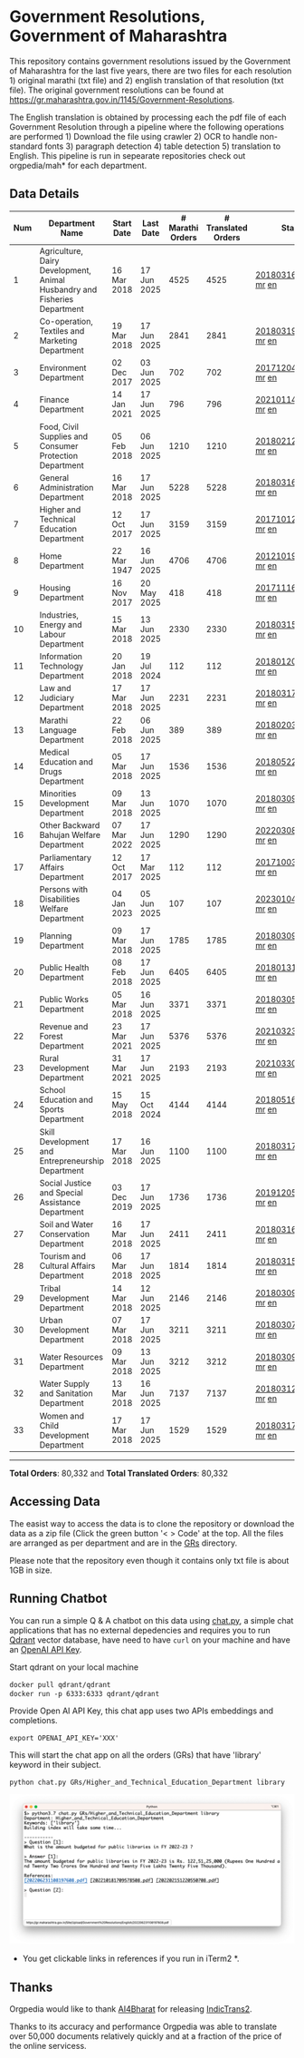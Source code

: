 # Government Resolutions, Government of Maharashtra

This repository contains government resolutions issued by the Government of Maharashtra for the last five years, there are two files for each resolution 1) original marathi (txt file) and 2) english translation of that resolution (txt file). The original government resolutions can be found at https://gr.maharashtra.gov.in/1145/Government-Resolutions.

The English translation is obtained by processing each the pdf file of each Government Resolution through a pipeline where the following operations are performed 1) Download the file using crawler 2) OCR to handle non-standard fonts 3) paragraph detection 4) table  detection 5) translation to English. This pipeline is run in sepearate repositories check out orgpedia/mah* for each department.


## Data Details

| Num | Department Name | Start Date | Last Date | # Marathi Orders | # Translated Orders | Starting Order | Last Order |
| --- | --------------- | ---------- | --------- | ---------------- | ------------------- | -------------- | ---------- |
| 1 | Agriculture, Dairy Development, Animal Husbandry and Fisheries Department | 16 Mar 2018 | 17 Jun 2025 | 4525 | 4525 | [201803161624182101.pdf](https://gr.maharashtra.gov.in/Site/Upload/Government%20Resolutions/English/201803161624182101.pdf) [mr](GRs/Agriculture,_Dairy_Development,_Animal_Husbandry_and_Fisheries_Department/201803161624182101.pdf.mr.txt) [en](GRs/Agriculture,_Dairy_Development,_Animal_Husbandry_and_Fisheries_Department/201803161624182101.pdf.en.txt) | [202506171757508301.pdf](https://gr.maharashtra.gov.in/Site/Upload/Government%20Resolutions/English/202506171757508301.pdf) [mr](GRs/Agriculture,_Dairy_Development,_Animal_Husbandry_and_Fisheries_Department/202506171757508301.pdf.mr.txt) [en](GRs/Agriculture,_Dairy_Development,_Animal_Husbandry_and_Fisheries_Department/202506171757508301.pdf.en.txt) |
| 2 | Co-operation, Textiles and Marketing Department | 19 Mar 2018 | 17 Jun 2025 | 2841 | 2841 | [201803191257576702.pdf](https://gr.maharashtra.gov.in/Site/Upload/Government%20Resolutions/English/201803191257576702.pdf) [mr](GRs/Co-operation,_Textiles_and_Marketing_Department/201803191257576702.pdf.mr.txt) [en](GRs/Co-operation,_Textiles_and_Marketing_Department/201803191257576702.pdf.en.txt) | [202506171619319102.pdf](https://gr.maharashtra.gov.in/Site/Upload/Government%20Resolutions/English/202506171619319102.pdf) [mr](GRs/Co-operation,_Textiles_and_Marketing_Department/202506171619319102.pdf.mr.txt) [en](GRs/Co-operation,_Textiles_and_Marketing_Department/202506171619319102.pdf.en.txt) |
| 3 | Environment Department | 02 Dec 2017 | 03 Jun 2025 | 702 | 702 | [201712041147216904.pdf](https://gr.maharashtra.gov.in/Site/Upload/Government%20Resolutions/English/201712041147216904.pdf) [mr](GRs/Environment_Department/201712041147216904.pdf.mr.txt) [en](GRs/Environment_Department/201712041147216904.pdf.en.txt) | [202506031509377104.pdf](https://gr.maharashtra.gov.in/Site/Upload/Government%20Resolutions/English/202506031509377104.pdf) [mr](GRs/Environment_Department/202506031509377104.pdf.mr.txt) [en](GRs/Environment_Department/202506031509377104.pdf.en.txt) |
| 4 | Finance Department | 14 Jan 2021 | 17 Jun 2025 | 796 | 796 | [202101141237329905.pdf](https://gr.maharashtra.gov.in/Site/Upload/Government%20Resolutions/English/202101141237329905.pdf) [mr](GRs/Finance_Department/202101141237329905.pdf.mr.txt) [en](GRs/Finance_Department/202101141237329905.pdf.en.txt) | [202506171255042905.pdf](https://gr.maharashtra.gov.in/Site/Upload/Government%20Resolutions/English/202506171255042905...pdf) [mr](GRs/Finance_Department/202506171255042905.pdf.mr.txt) [en](GRs/Finance_Department/202506171255042905.pdf.en.txt) |
| 5 | Food, Civil Supplies and Consumer Protection Department | 05 Feb 2018 | 06 Jun 2025 | 1210 | 1210 | [201802121244545806.pdf](https://gr.maharashtra.gov.in/Site/Upload/Government%20Resolutions/English/201802121244545806.pdf) [mr](GRs/Food,_Civil_Supplies_and_Consumer_Protection_Department/201802121244545806.pdf.mr.txt) [en](GRs/Food,_Civil_Supplies_and_Consumer_Protection_Department/201802121244545806.pdf.en.txt) | [202506061706096906.pdf](https://gr.maharashtra.gov.in/Site/Upload/Government%20Resolutions/English/202506061706096906.pdf) [mr](GRs/Food,_Civil_Supplies_and_Consumer_Protection_Department/202506061706096906.pdf.mr.txt) [en](GRs/Food,_Civil_Supplies_and_Consumer_Protection_Department/202506061706096906.pdf.en.txt) |
| 6 | General Administration Department | 16 Mar 2018 | 17 Jun 2025 | 5228 | 5228 | [201803161224022707.pdf](https://gr.maharashtra.gov.in/Site/Upload/Government%20Resolutions/English/201803161224022707.pdf) [mr](GRs/General_Administration_Department/201803161224022707.pdf.mr.txt) [en](GRs/General_Administration_Department/201803161224022707.pdf.en.txt) | [202506171750338607.pdf](https://gr.maharashtra.gov.in/Site/Upload/Government%20Resolutions/English/202506171750338607.pdf) [mr](GRs/General_Administration_Department/202506171750338607.pdf.mr.txt) [en](GRs/General_Administration_Department/202506171750338607.pdf.en.txt) |
| 7 | Higher and Technical Education Department | 12 Oct 2017 | 17 Jun 2025 | 3159 | 3159 | [201710121514029708.pdf](https://gr.maharashtra.gov.in/Site/Upload/Government%20Resolutions/English/201710121514029708.pdf) [mr](GRs/Higher_and_Technical_Education_Department/201710121514029708.pdf.mr.txt) [en](GRs/Higher_and_Technical_Education_Department/201710121514029708.pdf.en.txt) | [202506171829584908.pdf](https://gr.maharashtra.gov.in/Site/Upload/Government%20Resolutions/English/202506171829584908.pdf) [mr](GRs/Higher_and_Technical_Education_Department/202506171829584908.pdf.mr.txt) [en](GRs/Higher_and_Technical_Education_Department/202506171829584908.pdf.en.txt) |
| 8 | Home Department | 22 Mar 1947 | 16 Jun 2025 | 4706 | 4706 | [201210191648552129.pdf](https://gr.maharashtra.gov.in/Site/Upload/Government%20Resolutions/English/201210191648552129.pdf) [mr](GRs/Home_Department/201210191648552129.pdf.mr.txt) [en](GRs/Home_Department/201210191648552129.pdf.en.txt) | [202506161725443429.pdf](https://gr.maharashtra.gov.in/Site/Upload/Government%20Resolutions/English/202506161725443429.pdf) [mr](GRs/Home_Department/202506161725443429.pdf.mr.txt) [en](GRs/Home_Department/202506161725443429.pdf.en.txt) |
| 9 | Housing Department | 16 Nov 2017 | 20 May 2025 | 418 | 418 | [201711161447076609.pdf](https://gr.maharashtra.gov.in/Site/Upload/Government%20Resolutions/English/201711161447076609.pdf) [mr](GRs/Housing_Department/201711161447076609.pdf.mr.txt) [en](GRs/Housing_Department/201711161447076609.pdf.en.txt) | [202505201159345309.pdf](https://gr.maharashtra.gov.in/Site/Upload/Government%20Resolutions/English/202505201159345309.pdf) [mr](GRs/Housing_Department/202505201159345309.pdf.mr.txt) [en](GRs/Housing_Department/202505201159345309.pdf.en.txt) |
| 10 | Industries, Energy and Labour Department | 15 Mar 2018 | 13 Jun 2025 | 2330 | 2330 | [201803151204055010.pdf](https://gr.maharashtra.gov.in/Site/Upload/Government%20Resolutions/English/201803151204055010.pdf) [mr](GRs/Industries,_Energy_and_Labour_Department/201803151204055010.pdf.mr.txt) [en](GRs/Industries,_Energy_and_Labour_Department/201803151204055010.pdf.en.txt) | [202506131750519710.pdf](https://gr.maharashtra.gov.in/Site/Upload/Government%20Resolutions/English/202506131750519710.pdf) [mr](GRs/Industries,_Energy_and_Labour_Department/202506131750519710.pdf.mr.txt) [en](GRs/Industries,_Energy_and_Labour_Department/202506131750519710.pdf.en.txt) |
| 11 | Information Technology Department | 20 Jan 2018 | 19 Jul 2024 | 112 | 112 | [201801201843024511.pdf](https://gr.maharashtra.gov.in/Site/Upload/Government%20Resolutions/English/201801201843024511.pdf) [mr](GRs/Information_Technology_Department/201801201843024511.pdf.mr.txt) [en](GRs/Information_Technology_Department/201801201843024511.pdf.en.txt) | [202407191742379111.pdf](https://gr.maharashtra.gov.in/Site/Upload/Government%20Resolutions/English/202407191742379111.pdf) [mr](GRs/Information_Technology_Department/202407191742379111.pdf.mr.txt) [en](GRs/Information_Technology_Department/202407191742379111.pdf.en.txt) |
| 12 | Law and Judiciary Department | 17 Mar 2018 | 17 Jun 2025 | 2231 | 2231 | [201803171129290212.pdf](https://gr.maharashtra.gov.in/Site/Upload/Government%20Resolutions/English/201803171129290212.pdf) [mr](GRs/Law_and_Judiciary_Department/201803171129290212.pdf.mr.txt) [en](GRs/Law_and_Judiciary_Department/201803171129290212.pdf.en.txt) | [202506171629323112.pdf](https://gr.maharashtra.gov.in/Site/Upload/Government%20Resolutions/English/202506171629323112.pdf) [mr](GRs/Law_and_Judiciary_Department/202506171629323112.pdf.mr.txt) [en](GRs/Law_and_Judiciary_Department/202506171629323112.pdf.en.txt) |
| 13 | Marathi Language Department | 22 Feb 2018 | 06 Jun 2025 | 389 | 389 | [201802031549154233.pdf](https://gr.maharashtra.gov.in/Site/Upload/Government%20Resolutions/English/201802031549154233.pdf) [mr](GRs/Marathi_Language_Department/201802031549154233.pdf.mr.txt) [en](GRs/Marathi_Language_Department/201802031549154233.pdf.en.txt) | [202506061301266533.pdf](https://gr.maharashtra.gov.in/Site/Upload/Government%20Resolutions/English/202506061301266533.pdf) [mr](GRs/Marathi_Language_Department/202506061301266533.pdf.mr.txt) [en](GRs/Marathi_Language_Department/202506061301266533.pdf.en.txt) |
| 14 | Medical Education and Drugs Department | 05 Mar 2018 | 17 Jun 2025 | 1536 | 1536 | [201805221424292513.pdf](https://gr.maharashtra.gov.in/Site/Upload/Government%20Resolutions/English/201805221424292513.pdf) [mr](GRs/Medical_Education_and_Drugs_Department/201805221424292513.pdf.mr.txt) [en](GRs/Medical_Education_and_Drugs_Department/201805221424292513.pdf.en.txt) | [202506171209222513.pdf](https://gr.maharashtra.gov.in/Site/Upload/Government%20Resolutions/English/202506171209222513.pdf) [mr](GRs/Medical_Education_and_Drugs_Department/202506171209222513.pdf.mr.txt) [en](GRs/Medical_Education_and_Drugs_Department/202506171209222513.pdf.en.txt) |
| 15 | Minorities Development Department | 09 Mar 2018 | 13 Jun 2025 | 1070 | 1070 | [201803091218355314.pdf](https://gr.maharashtra.gov.in/Site/Upload/Government%20Resolutions/English/201803091218355314.pdf) [mr](GRs/Minorities_Development_Department/201803091218355314.pdf.mr.txt) [en](GRs/Minorities_Development_Department/201803091218355314.pdf.en.txt) | [202506131538427114.pdf](https://gr.maharashtra.gov.in/Site/Upload/Government%20Resolutions/English/202506131538427114.pdf) [mr](GRs/Minorities_Development_Department/202506131538427114.pdf.mr.txt) [en](GRs/Minorities_Development_Department/202506131538427114.pdf.en.txt) |
| 16 | Other Backward Bahujan Welfare Department | 07 Mar 2022 | 17 Jun 2025 | 1290 | 1290 | [202203081752439334.pdf](https://gr.maharashtra.gov.in/Site/Upload/Government%20Resolutions/English/202203081752439334.pdf) [mr](GRs/Other_Backward_Bahujan_Welfare_Department/202203081752439334.pdf.mr.txt) [en](GRs/Other_Backward_Bahujan_Welfare_Department/202203081752439334.pdf.en.txt) | [202506171807405234.pdf](https://gr.maharashtra.gov.in/Site/Upload/Government%20Resolutions/English/202506171807405234.pdf) [mr](GRs/Other_Backward_Bahujan_Welfare_Department/202506171807405234.pdf.mr.txt) [en](GRs/Other_Backward_Bahujan_Welfare_Department/202506171807405234.pdf.en.txt) |
| 17 | Parliamentary Affairs Department | 12 Oct 2017 | 17 Mar 2025 | 112 | 112 | [201710031642378615.pdf](https://gr.maharashtra.gov.in/Site/Upload/Government%20Resolutions/English/201710031642378615.pdf) [mr](GRs/Parliamentary_Affairs_Department/201710031642378615.pdf.mr.txt) [en](GRs/Parliamentary_Affairs_Department/201710031642378615.pdf.en.txt) | [202503171104518215.pdf](https://gr.maharashtra.gov.in/Site/Upload/Government%20Resolutions/English/202503171104518215.pdf) [mr](GRs/Parliamentary_Affairs_Department/202503171104518215.pdf.mr.txt) [en](GRs/Parliamentary_Affairs_Department/202503171104518215.pdf.en.txt) |
| 18 | Persons with Disabilities Welfare Department | 04 Jan 2023 | 05 Jun 2025 | 107 | 107 | [202301041906309635.pdf](https://gr.maharashtra.gov.in/Site/Upload/Government%20Resolutions/English/202301041906309635.pdf) [mr](GRs/Persons_with_Disabilities_Welfare_Department/202301041906309635.pdf.mr.txt) [en](GRs/Persons_with_Disabilities_Welfare_Department/202301041906309635.pdf.en.txt) | [202506051437052835.pdf](https://gr.maharashtra.gov.in/Site/Upload/Government%20Resolutions/English/202506051437052835.pdf) [mr](GRs/Persons_with_Disabilities_Welfare_Department/202506051437052835.pdf.mr.txt) [en](GRs/Persons_with_Disabilities_Welfare_Department/202506051437052835.pdf.en.txt) |
| 19 | Planning Department | 09 Mar 2018 | 17 Jun 2025 | 1785 | 1785 | [201803091441032716.pdf](https://gr.maharashtra.gov.in/Site/Upload/Government%20Resolutions/English/201803091441032716.pdf) [mr](GRs/Planning_Department/201803091441032716.pdf.mr.txt) [en](GRs/Planning_Department/201803091441032716.pdf.en.txt) | [202506171805052316.pdf](https://gr.maharashtra.gov.in/Site/Upload/Government%20Resolutions/English/202506171805052316.pdf) [mr](GRs/Planning_Department/202506171805052316.pdf.mr.txt) [en](GRs/Planning_Department/202506171805052316.pdf.en.txt) |
| 20 | Public Health Department | 08 Feb 2018 | 17 Jun 2025 | 6405 | 6405 | [201801311722275417.pdf](https://gr.maharashtra.gov.in/Site/Upload/Government%20Resolutions/English/201801311722275417.pdf) [mr](GRs/Public_Health_Department/201801311722275417.pdf.mr.txt) [en](GRs/Public_Health_Department/201801311722275417.pdf.en.txt) | [202506171647142617.pdf](https://gr.maharashtra.gov.in/Site/Upload/Government%20Resolutions/English/202506171647142617.pdf) [mr](GRs/Public_Health_Department/202506171647142617.pdf.mr.txt) [en](GRs/Public_Health_Department/202506171647142617.pdf.en.txt) |
| 21 | Public Works Department | 05 Mar 2018 | 16 Jun 2025 | 3371 | 3371 | [201803051515468118.pdf](https://gr.maharashtra.gov.in/Site/Upload/Government%20Resolutions/English/201803051515468118.pdf) [mr](GRs/Public_Works_Department/201803051515468118.pdf.mr.txt) [en](GRs/Public_Works_Department/201803051515468118.pdf.en.txt) | [202506161831245118.pdf](https://gr.maharashtra.gov.in/Site/Upload/Government%20Resolutions/English/202506161831245118.pdf) [mr](GRs/Public_Works_Department/202506161831245118.pdf.mr.txt) [en](GRs/Public_Works_Department/202506161831245118.pdf.en.txt) |
| 22 | Revenue and Forest Department | 23 Mar 2021 | 17 Jun 2025 | 5376 | 5376 | [202103231328393119.pdf](https://gr.maharashtra.gov.in/Site/Upload/Government%20Resolutions/English/202103231328393119.pdf) [mr](GRs/Revenue_and_Forest_Department/202103231328393119.pdf.mr.txt) [en](GRs/Revenue_and_Forest_Department/202103231328393119.pdf.en.txt) | [202506171816243619.pdf](https://gr.maharashtra.gov.in/Site/Upload/Government%20Resolutions/English/202506171816243619.pdf) [mr](GRs/Revenue_and_Forest_Department/202506171816243619.pdf.mr.txt) [en](GRs/Revenue_and_Forest_Department/202506171816243619.pdf.en.txt) |
| 23 | Rural Development Department | 31 Mar 2021 | 17 Jun 2025 | 2193 | 2193 | [202103301021181120.pdf](https://gr.maharashtra.gov.in/Site/Upload/Government%20Resolutions/English/202103301021181120.pdf) [mr](GRs/Rural_Development_Department/202103301021181120.pdf.mr.txt) [en](GRs/Rural_Development_Department/202103301021181120.pdf.en.txt) | [202506171713376420.pdf](https://gr.maharashtra.gov.in/Site/Upload/Government%20Resolutions/English/202506171713376420.pdf) [mr](GRs/Rural_Development_Department/202506171713376420.pdf.mr.txt) [en](GRs/Rural_Development_Department/202506171713376420.pdf.en.txt) |
| 24 | School Education and Sports Department | 15 May 2018 | 15 Oct 2024 | 4144 | 4144 | [201805161114241221.pdf](https://gr.maharashtra.gov.in/Site/Upload/Government%20Resolutions/English/201805161114241221.pdf) [mr](GRs/School_Education_and_Sports_Department/201805161114241221.pdf.mr.txt) [en](GRs/School_Education_and_Sports_Department/201805161114241221.pdf.en.txt) | [202410152127537021.pdf](https://gr.maharashtra.gov.in/Site/Upload/Government%20Resolutions/English/202410152127537021.pdf) [mr](GRs/School_Education_and_Sports_Department/202410152127537021.pdf.mr.txt) [en](GRs/School_Education_and_Sports_Department/202410152127537021.pdf.en.txt) |
| 25 | Skill Development and Entrepreneurship Department | 17 Mar 2018 | 16 Jun 2025 | 1100 | 1100 | [201803171322099003.pdf](https://gr.maharashtra.gov.in/Site/Upload/Government%20Resolutions/English/201803171322099003.pdf) [mr](GRs/Skill_Development_and_Entrepreneurship_Department/201803171322099003.pdf.mr.txt) [en](GRs/Skill_Development_and_Entrepreneurship_Department/201803171322099003.pdf.en.txt) | [202506161445191603.pdf](https://gr.maharashtra.gov.in/Site/Upload/Government%20Resolutions/English/202506161445191603.pdf) [mr](GRs/Skill_Development_and_Entrepreneurship_Department/202506161445191603.pdf.mr.txt) [en](GRs/Skill_Development_and_Entrepreneurship_Department/202506161445191603.pdf.en.txt) |
| 26 | Social Justice and Special Assistance Department | 03 Dec 2019 | 17 Jun 2025 | 1736 | 1736 | [201912051107011622.pdf](https://gr.maharashtra.gov.in/Site/Upload/Government%20Resolutions/English/201912051107011622.pdf) [mr](GRs/Social_Justice_and_Special_Assistance_Department/201912051107011622.pdf.mr.txt) [en](GRs/Social_Justice_and_Special_Assistance_Department/201912051107011622.pdf.en.txt) | [202506171559171022.pdf](https://gr.maharashtra.gov.in/Site/Upload/Government%20Resolutions/English/202506171559171022.pdf) [mr](GRs/Social_Justice_and_Special_Assistance_Department/202506171559171022.pdf.mr.txt) [en](GRs/Social_Justice_and_Special_Assistance_Department/202506171559171022.pdf.en.txt) |
| 27 | Soil and Water Conservation Department | 16 Mar 2018 | 17 Jun 2025 | 2411 | 2411 | [201803161247582426.pdf](https://gr.maharashtra.gov.in/Site/Upload/Government%20Resolutions/English/201803161247582426.pdf) [mr](GRs/Soil_and_Water_Conservation_Department/201803161247582426.pdf.mr.txt) [en](GRs/Soil_and_Water_Conservation_Department/201803161247582426.pdf.en.txt) | [202506171833461126.pdf](https://gr.maharashtra.gov.in/Site/Upload/Government%20Resolutions/English/202506171833461126.pdf) [mr](GRs/Soil_and_Water_Conservation_Department/202506171833461126.pdf.mr.txt) [en](GRs/Soil_and_Water_Conservation_Department/202506171833461126.pdf.en.txt) |
| 28 | Tourism and Cultural Affairs Department | 06 Mar 2018 | 17 Jun 2025 | 1814 | 1814 | [201803151055091823.pdf](https://gr.maharashtra.gov.in/Site/Upload/Government%20Resolutions/English/201803151055091823.pdf) [mr](GRs/Tourism_and_Cultural_Affairs_Department/201803151055091823.pdf.mr.txt) [en](GRs/Tourism_and_Cultural_Affairs_Department/201803151055091823.pdf.en.txt) | [202506171742532123.pdf](https://gr.maharashtra.gov.in/Site/Upload/Government%20Resolutions/English/202506171742532123.pdf) [mr](GRs/Tourism_and_Cultural_Affairs_Department/202506171742532123.pdf.mr.txt) [en](GRs/Tourism_and_Cultural_Affairs_Department/202506171742532123.pdf.en.txt) |
| 29 | Tribal Development Department | 14 Mar 2018 | 12 Jun 2025 | 2146 | 2146 | [201803091105184924.pdf](https://gr.maharashtra.gov.in/Site/Upload/Government%20Resolutions/English/201803091105184924.pdf) [mr](GRs/Tribal_Development_Department/201803091105184924.pdf.mr.txt) [en](GRs/Tribal_Development_Department/201803091105184924.pdf.en.txt) | [202506121852113224.pdf](https://gr.maharashtra.gov.in/Site/Upload/Government%20Resolutions/English/202506121852113224.pdf) [mr](GRs/Tribal_Development_Department/202506121852113224.pdf.mr.txt) [en](GRs/Tribal_Development_Department/202506121852113224.pdf.en.txt) |
| 30 | Urban Development Department | 07 Mar 2018 | 17 Jun 2025 | 3211 | 3211 | [201803071203178325.pdf](https://gr.maharashtra.gov.in/Site/Upload/Government%20Resolutions/English/201803071203178325.pdf) [mr](GRs/Urban_Development_Department/201803071203178325.pdf.mr.txt) [en](GRs/Urban_Development_Department/201803071203178325.pdf.en.txt) | [202506171738559225.pdf](https://gr.maharashtra.gov.in/Site/Upload/Government%20Resolutions/English/202506171738559225.pdf) [mr](GRs/Urban_Development_Department/202506171738559225.pdf.mr.txt) [en](GRs/Urban_Development_Department/202506171738559225.pdf.en.txt) |
| 31 | Water Resources Department | 09 Mar 2018 | 13 Jun 2025 | 3212 | 3212 | [201803091034435527.pdf](https://gr.maharashtra.gov.in/Site/Upload/Government%20Resolutions/English/201803091034435527.pdf) [mr](GRs/Water_Resources_Department/201803091034435527.pdf.mr.txt) [en](GRs/Water_Resources_Department/201803091034435527.pdf.en.txt) | [202506131915269327.pdf](https://gr.maharashtra.gov.in/Site/Upload/Government%20Resolutions/English/202506131915269327.pdf) [mr](GRs/Water_Resources_Department/202506131915269327.pdf.mr.txt) [en](GRs/Water_Resources_Department/202506131915269327.pdf.en.txt) |
| 32 | Water Supply and Sanitation Department | 13 Mar 2018 | 16 Jun 2025 | 7137 | 7137 | [201803121414108428.pdf](https://gr.maharashtra.gov.in/Site/Upload/Government%20Resolutions/English/201803121414108428.pdf) [mr](GRs/Water_Supply_and_Sanitation_Department/201803121414108428.pdf.mr.txt) [en](GRs/Water_Supply_and_Sanitation_Department/201803121414108428.pdf.en.txt) | [202506161325124028.pdf](https://gr.maharashtra.gov.in/Site/Upload/Government%20Resolutions/English/202506161325124028.pdf) [mr](GRs/Water_Supply_and_Sanitation_Department/202506161325124028.pdf.mr.txt) [en](GRs/Water_Supply_and_Sanitation_Department/202506161325124028.pdf.en.txt) |
| 33 | Women and Child Development Department | 17 Mar 2018 | 17 Jun 2025 | 1529 | 1529 | [201803171539444330.pdf](https://gr.maharashtra.gov.in/Site/Upload/Government%20Resolutions/English/201803171539444330.pdf) [mr](GRs/Women_and_Child_Development_Department/201803171539444330.pdf.mr.txt) [en](GRs/Women_and_Child_Development_Department/201803171539444330.pdf.en.txt) | [202506171500212830.pdf](https://gr.maharashtra.gov.in/Site/Upload/Government%20Resolutions/English/202506171500212830.pdf) [mr](GRs/Women_and_Child_Development_Department/202506171500212830.pdf.mr.txt) [en](GRs/Women_and_Child_Development_Department/202506171500212830.pdf.en.txt) |
----------------------------------------------------------------------------------------------------

**Total Orders**: 80,332 and **Total Translated Orders**: 80,332
## Accessing Data

The easist way to access the data is to clone the repository or download the data as a zip file (Click the green button '< > Code' at the top. All the files are arranged as per department and are in the [GRs](GRs) directory.

Please note that the repository even though it contains only txt file is about 1GB in size.

## Running Chatbot

You can run a simple Q & A chatbot on this data using [chat.py](chat.py), a simple chat applications that has no external depedencies and requires you to run [Qdrant](https://qdrant.tech/) vector database, have need to have `curl` on your machine and have an [OpenAI API Key](https://help.openai.com/en/articles/4936850-where-do-i-find-my-secret-api-key).

Start qdrant on your local machine
```shell
docker pull qdrant/qdrant
docker run -p 6333:6333 qdrant/qdrant
```

Provide Open AI API Key, this chat app uses two APIs embeddings and completions.
```shell
export OPENAI_API_KEY='XXX'
```

This will start the chat app on all the orders (GRs) that have 'library' keyword in their subject.

```shell
python chat.py GRs/Higher_and_Technical_Education_Department library
```

![screenshot of running chat.py](screenshot.png)

* You get clickable links in references if you run in iTerm2 *.

## Thanks

Orgpedia would like to thank [AI4Bharat](https://ai4bharat.iitm.ac.in/) for releasing [IndicTrans2](https://github.com/AI4Bharat/IndicTrans2).

Thanks to its accuracy and performance Orgpedia was able to translate over 50,000 documents relatively quickly and at a fraction of the price of the online servicess.


